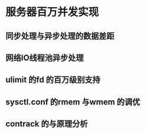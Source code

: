 # 服务器百万并发实现
## 同步处理与异步处理的数据差距
## 网络IO线程池异步处理
## ulimit 的fd 的百万级别支持
## sysctl.conf 的rmem 与wmem 的调优
## contrack 的与原理分析